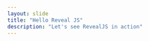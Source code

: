 ```yaml
---
layout: slide
title: "Hello Reveal JS"
description: "Let's see RevealJS in action"
---
```

<section data-markdown data-separator="^\n----\n" data-separator-vertical="^\n---\n">
<script type="text/template">

# Hello RevealJS!

----

# slide 2
### Some content
- Bullet points
- Another list item

---

### vertical slide of slide 2
##### some more content

----

### Gracias!
Meet me at my website: <a href="http://parthrmodi.com">parthrmodi.com</a> or follow my articles at: <a href="http://parthrmodi.com/blog">parthrmodi.com/blog</a>

</section>
